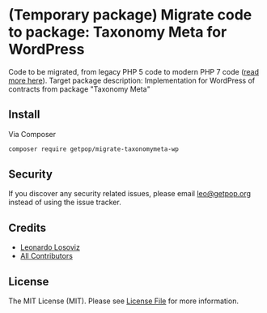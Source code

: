 # (Temporary package) Migrate code to package: Taxonomy Meta for WordPress

Code to be migrated, from legacy PHP 5 code to modern PHP 7 code ([read more here](https://github.com/leoloso/PoP#codebase-migration)). Target package description:  Implementation for WordPress of contracts from package "Taxonomy Meta"

## Install

Via Composer

``` bash
composer require getpop/migrate-taxonomymeta-wp
```

## Security

If you discover any security related issues, please email leo@getpop.org instead of using the issue tracker.

## Credits

- [Leonardo Losoviz][link-author]
- [All Contributors][link-contributors]

## License

The MIT License (MIT). Please see [License File](LICENSE.md) for more information.

[ico-version]: https://img.shields.io/packagist/v/getpop/taxonomymeta-wp.svg?style=flat-square
[ico-license]: https://img.shields.io/badge/license-MIT-brightgreen.svg?style=flat-square
[ico-travis]: https://img.shields.io/travis/getpop/taxonomymeta-wp/master.svg?style=flat-square
[ico-scrutinizer]: https://img.shields.io/scrutinizer/coverage/g/getpop/taxonomymeta-wp.svg?style=flat-square
[ico-code-quality]: https://img.shields.io/scrutinizer/g/getpop/taxonomymeta-wp.svg?style=flat-square
[ico-downloads]: https://img.shields.io/packagist/dt/getpop/taxonomymeta-wp.svg?style=flat-square

[link-packagist]: https://packagist.org/packages/getpop/taxonomymeta-wp
[link-travis]: https://travis-ci.org/getpop/taxonomymeta-wp
[link-scrutinizer]: https://scrutinizer-ci.com/g/getpop/taxonomymeta-wp/code-structure
[link-code-quality]: https://scrutinizer-ci.com/g/getpop/taxonomymeta-wp
[link-downloads]: https://packagist.org/packages/getpop/taxonomymeta-wp
[link-author]: https://github.com/leoloso
[link-contributors]: ../../contributors
